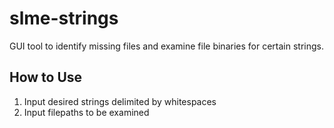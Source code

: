 # slme-strings
GUI tool to identify missing files and examine file binaries for certain strings.

## How to Use
1. Input desired strings delimited by whitespaces
2. Input filepaths to be examined
